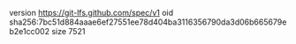 version https://git-lfs.github.com/spec/v1
oid sha256:7bc51d884aaae6ef27551ee78d404ba3116356790da3d06b665679eb2e1cc002
size 7521

